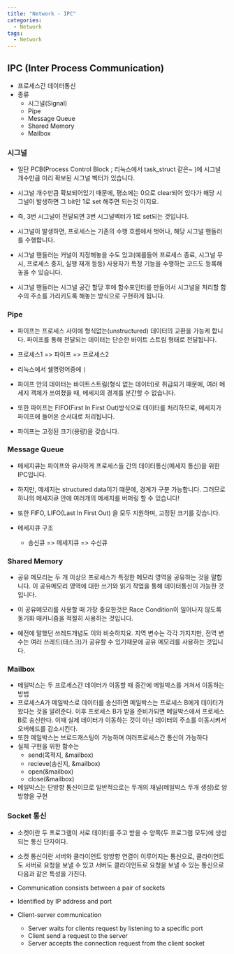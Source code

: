 ```yaml
---
title: "Network - IPC"
categories:
  - Network
tags:
  - Network
---
```


## IPC (Inter Process Communication)
- 프로세스간 데이터통신
- 종류
    - 시그널(Signal)
    - Pipe
    - Message Queue
    - Shared Memory
    - Mailbox

### 시그널
- 일단 PCB(Process Control Block ; 리눅스에서 task_struct 같은~ )에 시그널 개수만큼 미리 확보된 시그널 벡터가 있습니다.
- 시그널 개수만큼 확보되어있기 때문에, 평소에는 0으로 clear되어 있다가 해당 시그널이 발생하면 그 bit만 1로 set 해주면 되는것 이지요.

- 즉, 3번 시그널이 전달되면 3번 시그널벡터가 1로 set되는 것입니다.

- 시그널이 발생하면, 프로세스는 기존의 수행 흐름에서 벗어나, 해당 시그널 핸들러를 수행합니다.

- 시그널 핸들러는 커널이 지정해놓을 수도 있고(예를들어 프로세스 종료, 시그널 무시, 프로세스 중지, 실행 재개 등등) 사용자가 특정 기능을 수행하는 코드도 등록해 놓을 수 있습니다.

- 시그널 핸들러는 시그널 공간 할당 후에 함수포인터를 만들어서 시그널을 처리할 함수의 주소를 가리키도록 해놓는 방식으로 구현하게 됩니다.

### Pipe

- 파이프는 프로세스 사이에 형식없는(unstructured) 데이터의 교환을 가능케 합니다. 파이프를 통해 전달되는 데이터는 단순한 바이트 스트림 형태로 전달됩니다.
 
- 프로세스1 =>  파이프  =>  프로세스2  
- 리눅스에서 쉘명령어중에 `|`  

- 파이프 안의 데이터는 바이트스트림(형식 없는 데이터)로 취급되기 때문에, 여러 메세지 객체가 쓰여졌을 때, 메세지의 경계를 분간할 수 없습니다.

- 또한 파이프는 FIFO(First In First Out)방식으로 데이터를 처리하므로, 메세지가 파이프에 들어온 순서대로 처리됩니다.

- 파이프는 고정된 크기(용량)을 갖습니다.

### Message Queue
- 메세지큐는 파이프와 유사하게 프로세스들 간의 데이터통신(메세지 통신)을 위한 IPC입니다.

- 하지만, 메세지는 structured data이기 떄문에, 경계가 구분 가능합니다. 그러므로 하나의 메세지큐 안에 여러개의 메세지를 버퍼링 할 수 있습니다!

- 또한 FIFO, LIFO(Last In First Out) 을 모두 지원하며, 고정된 크기를 갖습니다.

- 메세지큐 구조
    - 송신큐 => 메세지큐 => 수신큐

### Shared Memory
- 공유 메모리는 두 개 이상으 프로세스가 특정한 메모리 영역을 공유하는 것을 말합니다. 이 공유메모리 영역에 대한 쓰기와 읽기 작업을 통해 데이터통신이 가능한 것입니다.

- 이 공유메모리를 사용할 때 가장 중요한것은 Race Condition이 일어나지 않도록 동기화 매커니즘을 적절히 사용하는 것입니다.

- 예전에 말했던 쓰레드개념도 이와 비슷하지요. 지역 변수는 각각 가지지만, 전역 변수는 여러 쓰레드(태스크)가 공유할 수 있기때문에 공유 메모리를 사용하는 것입니다.


### Mailbox
- 메일박스는 두 프로세스간 데이터가 이동할 때 중간에 메일박스를 거쳐서 이동하는 방법
- 프로세스A가 메일박스로 데이터를 송신하면 메일박스는 프로세스 B에게 데이터가 왔다는 것을 알려준다. 이후 프로세스 B가 받을 준비가되면 메일박스에서 프로세스B로 송신한다. 이때 실제 데이터가 이동하는 것이 아닌 데이터의 주소를 이동시켜서 오버헤드를 감소시킨다.
- 또한 메일박스는 브로드캐스팅이 가능하며 여러프로세스간 통신이 가능하다
- 실제 구현을 위한 함수는  
    - send(목적지, &mailbox)
    - recieve(송신지, &mailbox)
    - open(&mailbox)
    - close(&mailbox)
- 메일박스는 단방향 통신이므로 일반적으로는 두개의 채널(메일박스 두개 생성)로 양방향을 구현


### Socket 통신
- 소켓이란 두 프로그램이 서로 데이터를 주고 받을 수 양쪽(두 프로그램 모두)에 생성되는 통신 단자이다.

- 소켓 통신이란 서버와 클라이언트 양방향 연결이 이루어지는 통신으로, 클라이언트도 서버로 요청을 보낼 수 있고 서버도 클라이언트로 요청을 보낼 수 있는 통신으로 다음과 같은 특성을 가진다.

- Communication consists between a pair of sockets
- Identified by IP address and port
- Client-server communication
    - Server waits for clients request by listening to a specific port
    - Client send a request to the server
    - Server accepts the connection request from the client socket